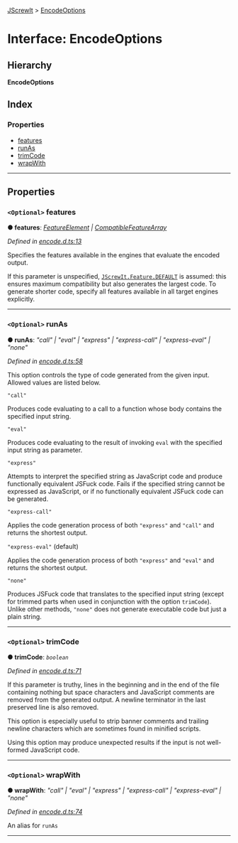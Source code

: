 [JScrewIt](../README.md) > [EncodeOptions](../interfaces/encodeoptions.md)

# Interface: EncodeOptions

## Hierarchy

**EncodeOptions**

## Index

### Properties

* [features](encodeoptions.md#features)
* [runAs](encodeoptions.md#runas)
* [trimCode](encodeoptions.md#trimcode)
* [wrapWith](encodeoptions.md#wrapwith)

---

## Properties

<a id="features"></a>

### `<Optional>` features

**● features**: *[FeatureElement](../#featureelement) \| [CompatibleFeatureArray](../#compatiblefeaturearray)*

*Defined in [encode.d.ts:13](https://github.com/fasttime/JScrewIt/blob/2.9.6/lib/encode.d.ts#L13)*

Specifies the features available in the engines that evaluate the encoded output.

If this parameter is unspecified, [`JScrewIt.Feature.DEFAULT`](featureconstructor.md#default) is assumed: this ensures maximum compatibility but also generates the largest code. To generate shorter code, specify all features available in all target engines explicitly.

___
<a id="runas"></a>

### `<Optional>` runAs

**● runAs**: *"call" \| "eval" \| "express" \| "express-call" \| "express-eval" \| "none"*

*Defined in [encode.d.ts:58](https://github.com/fasttime/JScrewIt/blob/2.9.6/lib/encode.d.ts#L58)*

This option controls the type of code generated from the given input. Allowed values are listed below.

`"call"`

Produces code evaluating to a call to a function whose body contains the specified input string.

`"eval"`

Produces code evaluating to the result of invoking `eval` with the specified input string as parameter.

`"express"`

Attempts to interpret the specified string as JavaScript code and produce functionally equivalent JSFuck code. Fails if the specified string cannot be expressed as JavaScript, or if no functionally equivalent JSFuck code can be generated.

`"express-call"`

Applies the code generation process of both `"express"` and `"call"` and returns the shortest output.

`"express-eval"` (default)

Applies the code generation process of both `"express"` and `"eval"` and returns the shortest output.

`"none"`

Produces JSFuck code that translates to the specified input string (except for trimmed parts when used in conjunction with the option `trimCode`). Unlike other methods, `"none"` does not generate executable code but just a plain string.

___
<a id="trimcode"></a>

### `<Optional>` trimCode

**● trimCode**: *`boolean`*

*Defined in [encode.d.ts:71](https://github.com/fasttime/JScrewIt/blob/2.9.6/lib/encode.d.ts#L71)*

If this parameter is truthy, lines in the beginning and in the end of the file containing nothing but space characters and JavaScript comments are removed from the generated output. A newline terminator in the last preserved line is also removed.

This option is especially useful to strip banner comments and trailing newline characters which are sometimes found in minified scripts.

Using this option may produce unexpected results if the input is not well-formed JavaScript code.

___
<a id="wrapwith"></a>

### `<Optional>` wrapWith

**● wrapWith**: *"call" \| "eval" \| "express" \| "express-call" \| "express-eval" \| "none"*

*Defined in [encode.d.ts:74](https://github.com/fasttime/JScrewIt/blob/2.9.6/lib/encode.d.ts#L74)*

An alias for `runAs`

___

